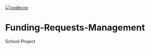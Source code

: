 [![codecov](https://codecov.io/gh/DanielDanzo/Funding-Requests-Management/graph/badge.svg?token=L1D58FB7VY)](https://codecov.io/gh/DanielDanzo/Funding-Requests-Management)
# Funding-Requests-Management

School Project
